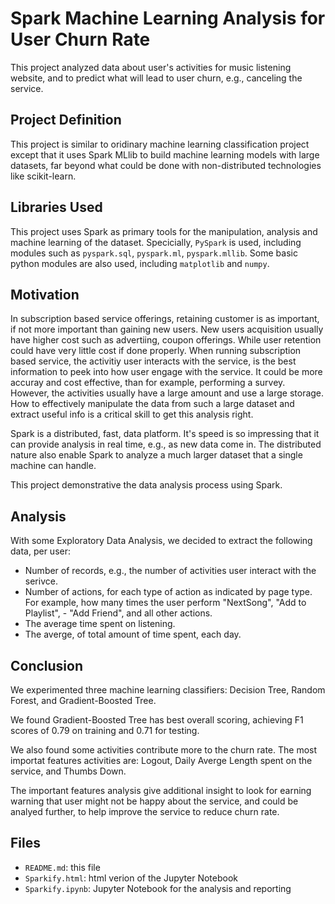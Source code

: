 # Spark Machine Learning Analysis for User Churn Rate

This project analyzed data about user's activities for music listening website, and to predict what will lead to user churn, e.g., canceling the service.

## Project Definition

This project is similar to oridinary machine learning classification project except that it uses Spark MLlib to build machine learning models with large datasets, far beyond what could be done with non-distributed technologies like scikit-learn.

## Libraries Used

This project uses Spark as primary tools for the manipulation, analysis and machine learning of the dataset. Specicially, `PySpark` is used, including modules such as `pyspark.sql`, `pyspark.ml`, `pyspark.mllib`. Some basic python modules are also used, including `matplotlib` and `numpy`.

## Motivation

In subscription based service offerings, retaining customer is as important, if not more important than gaining new users. New users acquisition usually have higher cost such as advertiing, coupon offerings. While user retention could have very little cost if done properly. When running subscription based service, the activitiy user interacts with the service, is the best information to peek into how user engage with the service. It could be more accuray and cost effective, than for example, performing a survey. However, the activities usually have a large amount and use a large storage. How to effectively manipulate the data from such a large dataset and extract useful info is a critical skill to get this analysis right.

Spark is a distributed, fast, data platform. It's speed is so impressing that it can provide analysis in real time, e.g., as new data come in. The distributed nature also enable Spark to analyze a much larger dataset that a single machine can handle.

This project demonstrative the data analysis process using Spark.

## Analysis

With some Exploratory Data Analysis, we decided to extract the following data, per user:

- Number of records, e.g., the number of activities user interact with the serivce.
- Number of actions, for each type of action as indicated by page type. For example, how many times the user perform "NextSong", "Add to Playlist", - "Add Friend", and all other actions.
- The average time spent on listening.
- The averge, of total amount of time spent, each day.


## Conclusion

We experimented three machine learning classifiers: Decision Tree, Random Forest, and Gradient-Boosted Tree.

We found Gradient-Boosted Tree has best overall scoring, achieving F1 scores of 0.79 on training and 0.71 for testing.

We also found some activities contribute more to the churn rate. The most importat features activities are: Logout, Daily Averge Length spent on the service, and Thumbs Down.

The important features analysis give additional insight to look for earning warning that user might not be happy about the service, and could be analyed further, to help improve the service to reduce churn rate.

## Files

- `README.md`: this file
- `Sparkify.html`: html verion of the Jupyter Notebook
- `Sparkify.ipynb`: Jupyter Notebook for the analysis and reporting

